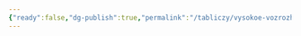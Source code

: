 ```yaml
---
{"ready":false,"dg-publish":true,"permalink":"/tabliczy/vysokoe-vozrozhdenie/tajnaya-vecherya/","dgPassFrontmatter":true}
---
```



